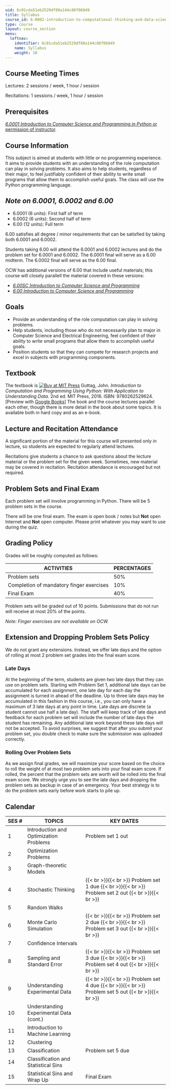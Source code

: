 ```yaml
---
uid: 6c01cda51eb2529df80a144c88f06849
title: Syllabus
course_id: 6-0002-introduction-to-computational-thinking-and-data-science-fall-2016
type: course
layout: course_section
menu:
  leftnav:
    identifier: 6c01cda51eb2529df80a144c88f06849
    name: Syllabus
    weight: 10
---
```


Course Meeting Times
--------------------

Lectures: 2 sessions / week, 1 hour / session

Recitations: 1 sessions / week, 1 hour / session

Prerequisites
-------------

[_6.0001 Introduction to Computer Science and Programming in Python_ or permission of instructor](/courses/6-0001-introduction-to-computer-science-and-programming-in-python-fall-2016).

Course Information
------------------

This subject is aimed at students with little or no programming experience. It aims to provide students with an understanding of the role computation can play in solving problems. It also aims to help students, regardless of their major, to feel justifiably confident of their ability to write small programs that allow them to accomplish useful goals. The class will use the Python programming language.

_Note on 6.0001, 6.0002 and 6.00_
---------------------------------

*   6.0001 (6 units): First half of term
*   6.0002 (6 units): Second half of term
*   6.00 (12 units): Full term

6.00 satisfies all degree / minor requirements that can be satisfied by taking both 6.0001 and 6.0002.

Students taking 6.00 will attend the 6.0001 and 6.0002 lectures and do the problem set for 6.0001 and 6.0002. The 6.0001 final will serve as a 6.00 midterm. The 6.0002 final will serve as the 6.00 final.

OCW has additional versions of 6.00 that include useful materials; this course will closely parallell the material covered in these versions:

*   [_6.00SC Introduction to Computer Science and Programming_](/courses/6-00sc-introduction-to-computer-science-and-programming-spring-2011)
*   [_6.00 Introduction to Computer Science and Programming_](/courses/6-00-introduction-to-computer-science-and-programming-fall-2008)

Goals
-----

*   Provide an understanding of the role computation can play in solving problems.
*   Help students, including those who do not necessarily plan to major in Computer Science and Electrical Engineering, feel confident of their ability to write small programs that allow them to accomplish useful goals.
*   Position students so that they can compete for research projects and excel in subjects with programming components.

Textbook
--------

The textbook is [![Buy at MIT Press](/images/mp_logo.gif)](https://mitpress.mit.edu/9780262529624) Guttag, John. _Introduction to Computation and Programming Using Python: With Application to Understanding Data_. 2nd ed. MIT Press, 2016. ISBN: 9780262529624. \[Preview with [Google Books](http://books.google.com/books?id=KabKDAAAQBAJ&pg=PAfrontcover)\] The book and the course lectures parallel each other, though there is more detail in the book about some topics. It is available both in hard copy and as an e-book.

Lecture and Recitation Attendance
---------------------------------

A significant portion of the material for this course will presented only in lecture, so students are expected to regularly attend lectures.

Recitations give students a chance to ask questions about the lecture material or the problem set for the given week. Sometimes, new material may be covered in recitation. Recitation attendance is encouraged but not required.

Problem Sets and Final Exam
---------------------------

Each problem set will involve programming in Python. There will be 5 problem sets in the course.

There will be one final exam. The exam is open book / notes but **Not** open Internet and **Not** open computer. Please print whatever you may want to use during the quiz.

Grading Policy
--------------

Grades will be roughly computed as follows:

| ACTIVITIES | PERCENTAGES |
| --- | --- |
| Problem sets | 50% |
| Completion of mandatory finger exercises | 10% |
| Final Exam | 40% 

Problem sets will be graded out of 10 points. Submissions that do not run will receive at most 20% of the points.

_Note: Finger exercises are not available on OCW._

Extension and Dropping Problem Sets Policy
------------------------------------------

We do not grant any extensions. Instead, we offer late days and the option of rolling at most 2 problem set grades into the final exam score.

### Late Days

At the beginning of the term, students are given two late days that they can use on problem sets. Starting with Problem Set 1, additional late days can be accumulated for each assignment, one late day for each day the assignment is turned in ahead of the deadline. Up to three late days may be accumulated in this fashion in this course, i.e., you can only have a maximum of 3 late days at any point in time. Late days are discrete (a student cannot use half a late day). The staff will keep track of late days and feedback for each problem set will include the number of late days the student has remaining. Any additional late work beyond these late days will not be accepted. To avoid surprises, we suggest that after you submit your problem set, you double check to make sure the submission was uploaded correctly.

### Rolling Over Problem Sets

As we assign final grades, we will maximize your score based on the choice to roll the weight of at most two problem sets into your final exam score. If rolled, the percent that the problem sets are worth will be rolled into the final exam score. We strongly urge you to see the late days and dropping the problem sets as backup in case of an emergency. Your best strategy is to do the problem sets early before work starts to pile up.

Calendar
--------

| SES # | TOPICS | KEY DATES |
| --- | --- | --- |
| 1 | Introduction and Optimization Problems | Problem set 1 out |
| 2 | Optimization Problems | &nbsp; |
| 3 | Graph-theoretic Models | &nbsp; |
| 4 | Stochastic Thinking |  {{< br >}}{{< br >}} Problem set 1 due {{< br >}}{{< br >}} Problem set 2 out {{< br >}}{{< br >}}  |
| 5 | Random Walks | &nbsp; |
| 6 | Monte Carlo Simulation |  {{< br >}}{{< br >}} Problem set 2 due {{< br >}}{{< br >}} Problem set 3 out {{< br >}}{{< br >}}  |
| 7 | Confidence Intervals | &nbsp; |
| 8 | Sampling and Standard Error |  {{< br >}}{{< br >}} Problem set 3 due {{< br >}}{{< br >}} Problem set 4 out {{< br >}}{{< br >}}  |
| 9 | Understanding Experimental Data |  {{< br >}}{{< br >}} Problem set 4 due {{< br >}}{{< br >}} Problem set 5 out {{< br >}}{{< br >}}  |
| 10 | Understanding Experimental Data (cont.) | &nbsp; |
| 11 | Introduction to Machine Learning | &nbsp; |
| 12 | Clustering | &nbsp; |
| 13 | Classification | Problem set 5 due |
| 14 | Classification and Statistical Sins | &nbsp; |
| 15 | Statistical Sins and Wrap Up | Final Exam